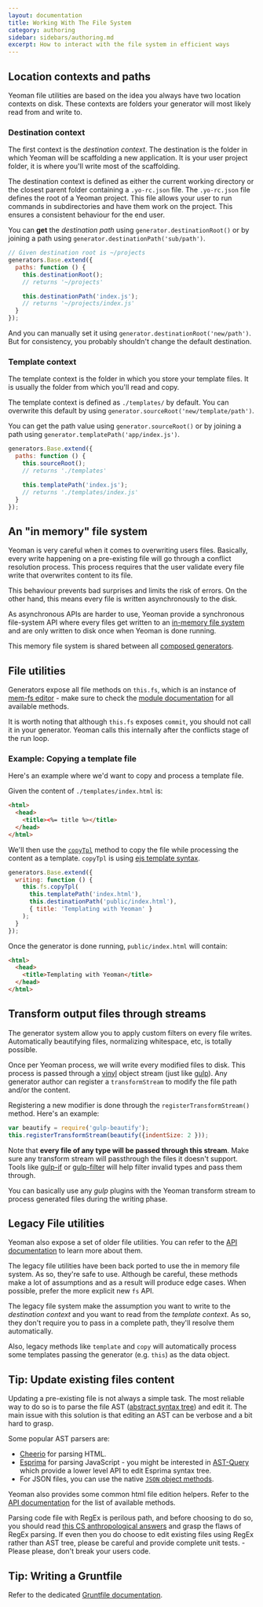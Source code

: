 ```yaml
---
layout: documentation
title: Working With The File System
category: authoring
sidebar: sidebars/authoring.md
excerpt: How to interact with the file system in efficient ways
---
```


## Location contexts and paths

Yeoman file utilities are based on the idea you always have two location contexts on disk. These contexts are folders your generator will most likely read from and write to.

### Destination context

The first context is the _destination context_. The destination is the folder in which Yeoman will be scaffolding a new application. It is your user project folder, it is where you'll write most of the scaffolding.

The destination context is defined as either the current working directory or the closest parent folder containing a `.yo-rc.json` file. The `.yo-rc.json` file defines the root of a Yeoman project. This file allows your user to run commands in subdirectories and have them work on the project. This ensures a consistent behaviour for the end user.

You can **get** the _destination path_ using `generator.destinationRoot()` or by joining a path using `generator.destinationPath('sub/path')`.

```js
// Given destination root is ~/projects
generators.Base.extend({
  paths: function () {
    this.destinationRoot();
    // returns '~/projects'

    this.destinationPath('index.js');
    // returns '~/projects/index.js'
  }
});
```

And you can manually set it using `generator.destinationRoot('new/path')`. But for consistency, you probably shouldn't change the default destination.

### Template context

The template context is the folder in which you store your template files. It is usually the folder from which you'll read and copy.

The template context is defined as `./templates/` by default. You can overwrite this default by using `generator.sourceRoot('new/template/path')`.

You can get the path value using `generator.sourceRoot()` or by joining a path using `generator.templatePath('app/index.js')`.

```js
generators.Base.extend({
  paths: function () {
    this.sourceRoot();
    // returns './templates'

    this.templatePath('index.js');
    // returns './templates/index.js'
  }
});
```

## An "in memory" file system

Yeoman is very careful when it comes to overwriting users files. Basically, every write happening on a pre-existing file will go through a conflict resolution process. This process requires that the user validate every file write that overwrites content to its file.

This behaviour prevents bad surprises and limits the risk of errors. On the other hand, this means every file is written asynchronously to the disk.

As asynchronous APIs are harder to use, Yeoman provide a synchronous file-system API where every files get written to an [in-memory file system](https://github.com/sboudrias/mem-fs) and are only written to disk once when Yeoman is done running.

This memory file system is shared between all [composed generators](/authoring/composability.html).

## File utilities

Generators expose all file methods on `this.fs`, which is an instance of [mem-fs editor](https://github.com/sboudrias/mem-fs-editor) - make sure to check the [module documentation](https://github.com/sboudrias/mem-fs-editor) for all available methods.

It is worth noting that although `this.fs` exposes `commit`, you should not call it in your generator. Yeoman calls this internally after the conflicts stage of the run loop.

### Example: Copying a template file

Here's an example where we'd want to copy and process a template file.

Given the content of `./templates/index.html` is:

```html
<html>
  <head>
    <title><%= title %></title>
  </head>
</html>
```

We'll then use the [`copyTpl`](https://github.com/sboudrias/mem-fs-editor#copytplfrom-to-context-settings) method to copy the file while processing the content as a template. `copyTpl` is using [ejs template syntax](http://ejs.co).

```js
generators.Base.extend({
  writing: function () {
    this.fs.copyTpl(
      this.templatePath('index.html'),
      this.destinationPath('public/index.html'),
      { title: 'Templating with Yeoman' }
    );
  }
});
```

Once the generator is done running, `public/index.html` will contain:

```html
<html>
  <head>
    <title>Templating with Yeoman</title>
  </head>
</html>
```

## Transform output files through streams

The generator system allow you to apply custom filters on every file writes. Automatically beautifying files, normalizing whitespace, etc, is totally possible.

Once per Yeoman process, we will write every modified files to disk. This process is passed through a [vinyl](https://github.com/wearefractal/vinyl) object stream (just like [gulp](http://gulpjs.com/)). Any generator author can register a `transformStream` to modify the file path and/or the content.

Registering a new modifier is done through the `registerTransformStream()` method. Here's an example:

```js
var beautify = require('gulp-beautify');
this.registerTransformStream(beautify({indentSize: 2 }));
```

Note that **every file of any type will be passed through this stream**. Make sure any transform stream will passthrough the files it doesn't support. Tools like [gulp-if](https://github.com/robrich/gulp-if) or [gulp-filter](https://github.com/sindresorhus/gulp-filter) will help filter invalid types and pass them through.

You can basically use any _gulp_ plugins with the Yeoman transform stream to process generated files during the writing phase.

## Legacy File utilities

Yeoman also expose a set of older file utilities. You can refer to the [API documentation](http://yeoman.github.io/generator/actions.html) to learn more about them.

The legacy file utilities have been back ported to use the in memory file system. As so, they're safe to use. Although be careful, these methods make a lot of assumptions and as a result will produce edge cases. When possible, prefer the more explicit new `fs` API.

The legacy file system make the assumption you want to write to the _destination context_ and you want to read from the _template context_. As so, they don't require you to pass in a complete path, they'll resolve them automatically.

Also, legacy methods like `template` and `copy` will automatically process some templates passing the generator (e.g. `this`) as the data object.

## Tip: Update existing files content

Updating a pre-existing file is not always a simple task. The most reliable way to do so is to parse the file AST ([abstract syntax tree](http://en.wikipedia.org/wiki/Abstract_syntax_tree)) and edit it. The main issue with this solution is that editing an AST can be verbose and a bit hard to grasp.

Some popular AST parsers are:

- [Cheerio](https://github.com/cheeriojs/cheerio) for parsing HTML.
- [Esprima](https://github.com/ariya/esprima) for parsing JavaScript - you might be interested in [AST-Query](https://github.com/SBoudrias/ast-query) which provide a lower level API to edit Esprima syntax tree.
- For JSON files, you can use the native [`JSON` object methods](https://developer.mozilla.org/en-US/docs/Web/JavaScript/Reference/Global_Objects/JSON).

Yeoman also provides some common html file edition helpers. Refer to the [API documentation](http://yeoman.github.io/generator/wiring.html) for the list of available methods.

Parsing code file with RegEx is perilous path, and before choosing to do so, you should read [this CS anthropological answers](http://stackoverflow.com/questions/1732348/regex-match-open-tags-except-xhtml-self-contained-tags#answer-1732454) and grasp the flaws of RegEx parsing. If even then you do choose to edit existing files using RegEx rather than AST tree, please be careful and provide complete unit tests. - Please please, don't break your users code.

## Tip: Writing a Gruntfile

Refer to the dedicated [Gruntfile documentation](/authoring/gruntfile.html).
